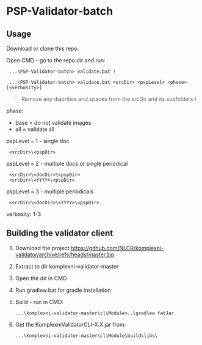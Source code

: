 # PSP-Validator-batch

## Usage

Download or clone this repo.

Open CMD - go to the repo dir and run:

     ...\PSP-Validator-batch> validate.bat ?

     ...\PSP-Validator-batch> validate.bat <srcDir> <pspLevel> <phase> [<verbosity>]

> Remove any diacritics and spaces from the srcDir and its subfolders !

phase:
- base = do not validate images
- all = validate all

pspLevel = 1 - single doc

     <srcDir>\<pspDir>

pspLevel = 2 - multiple docs or single periodical

     <srcDir>\<docDir>\<pspDir>
     <srcDir>\<YYYY>\<pspDir>

pspLevel = 3 - multiple periodicals

     <srcDir>\<docDir>\<YYYY>\<pspDir>

verbosity: 1-3     

## Building the validator client

1. Download the project https://github.com/NLCR/komplexni-validator/archive/refs/heads/master.zip

2. Extract to dir komplexni-validator-master

3. Open the dir in CMD

4. Run gradlew.bat for gradle installation

5. Build - run in CMD:

       ...\komplexni-validator-master\cliModule>..\gradlew fatJar

6. Get the KomplexniValidatorCLI-X.X.jar from: 

       ...\komplexni-validator-master\cliModule\build\libs\       

